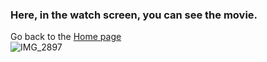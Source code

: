 ### Here, in the watch screen, you can see the movie.<br>
Go back to the [Home page](Home_Page.md)<br>
![IMG_2897](https://github.com/user-attachments/assets/6691e2af-9178-4cb9-841e-38a1ec1dc043)
